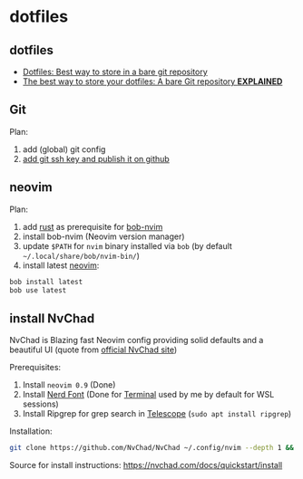 # dotfiles

## dotfiles

- [Dotfiles: Best way to store in a bare git repository](https://www.atlassian.com/git/tutorials/dotfiles)
- [The best way to store your dotfiles: A bare Git repository **EXPLAINED**](https://www.ackama.com/what-we-think/the-best-way-to-store-your-dotfiles-a-bare-git-repository-explained/)

## Git

Plan:

1. add (global) git config
2. [add git ssh key and publish it on github](https://docs.github.com/en/authentication/connecting-to-github-with-ssh/generating-a-new-ssh-key-and-adding-it-to-the-ssh-agent)

## neovim

Plan:

1. add [rust](https://www.rust-lang.org/tools/install) as prerequisite for [bob-nvim](https://github.com/MordechaiHadad/bob)
2. install bob-nvim (Neovim version manager)
3. update `$PATH` for `nvim` binary installed via `bob` (by default `~/.local/share/bob/nvim-bin/`)
4. install latest [neovim](https://neovim.io/):

```sh
bob install latest
bob use latest
```

## install NvChad

NvChad is Blazing fast Neovim config providing solid defaults and a beautiful UI (quote from [official NvChad site](https://nvchad.com/))

Prerequisites:

1. Install `neovim 0.9` (Done)
2. Install [Nerd Font](https://www.nerdfonts.com/) (Done for [Terminal](https://github.com/microsoft/terminal) used by me by default for WSL sessions)
3. Install Ripgrep for grep search in [Telescope](https://github.com/nvim-telescope/telescope.nvim) (`sudo apt install ripgrep`)

Installation:

```sh
git clone https://github.com/NvChad/NvChad ~/.config/nvim --depth 1 && nvim
```

Source for install instructions: https://nvchad.com/docs/quickstart/install

